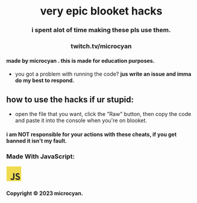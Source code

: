 <h1 align="center">very epic blooket hacks</h1>
<h3 align="center">i spent alot of time making these pls use them.</h3>
<h3 align="center">twitch.tv/microcyan</h3>

#### made by microcyan . this is made for education purposes.
- you got a problem with running the code? **jus write an issue and imma do my best to respond.**

## how to use the hacks if ur stupid:

- open the file that you want, click the "Raw" button, then copy the code and paste it into the console when you're on blooket.

#### i am NOT responsible for your actions with these cheats, if you get banned it isn't my fault.

<h3 align="left">Made With JavaScript:</h3>
<p align="left"> <a href="https://developer.mozilla.org/en-US/docs/Web/JavaScript" target="_blank" rel="noreferrer"> <img src="https://raw.githubusercontent.com/devicons/devicon/master/icons/javascript/javascript-original.svg" alt="javascript" width="40" height="40"/> </a> </p>

#### Copyright &copy; 2023 microcyan.
